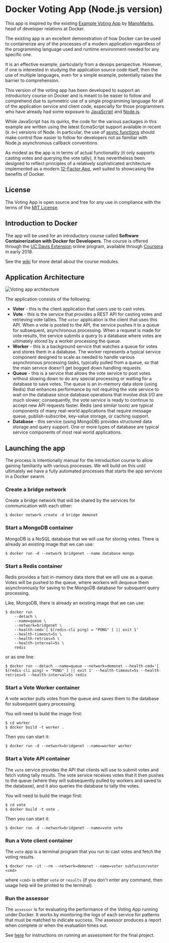 # Docker Voting App (Node.js version)

This app is inspired by the existing [Example Voting App](https://github.com/dockersamples/example-voting-app)
by [ManoMarks](https://twitter.com/ManoMarks), head of developer relations at Docker.

The existing app is an excellent demonstration of how Docker can be used to containerize any of the
processes of a modern application regardless of the programming language used and runtime environment
needed for any specific one.

It is an effective example, particularly from a devops perspective. However, if one is interested in
studying the application source code itself, then the use of multiple languages, even for a simple example,
potentially raises the barrier to comprehension.

This version of the voting app has been developed to support an introductory course on Docker and is
meant to be easier to follow and comprehend due to symmetric use of a single programming language for
all of the application service and client code, especially for those programmers who have already had
some exposure to [JavaScript](https://www.javascript.com/) and [Node.js](https://nodejs.org/).

While JavaScript has its quirks, the code for the various packages in this example are written using
the latest EcmaScript support available in recent (`8.0+`) versions of Node. In particular, the use of
[async functions](https://developer.mozilla.org/en-US/docs/Web/JavaScript/Reference/Statements/async_function)
should make control flow easier to follow for developers not as familiar with Node.js asynchronous callback
conventions.

As modest as the app is in terms of actual functionality (it only supports casting votes and querying
the vote tally), it has nevertheless been designed to reflect principles of a relatively
sophisticated architecture implemented as a modern [12-Factor App](https://12factor.net/),
well suited to showcasing the benefits of Docker.

## License

The Voting App is open source and free for any use in compliance with the terms of the
[MIT License](https://github.com/subfuzion/example-voting-app-nodejs/blob/master/LICENSE).

## Introduction to Docker

The app will be used for an introductory course called **Software Containerization with Docker for Developers**.
The course is offered through the
[UC Davis Extension](https://extension.ucdavis.edu/online-learning) online program,
available through [Coursera](https://www.coursera.org/) in early 2018.

See the [wiki](https://github.com/subfuzion/docker-ucdavis-coursera/wiki) for more detail about the course modules.

## Application Architecture

![Voting app architecture](https://raw.githubusercontent.com/subfuzion/docker-ucdavis-coursera/master/images/voting-app-architecture.png)

The application consists of the following:

 * **Voter** - this is the client application that users use to cast votes.
 * **Vote** - this is the service that provides a REST API for casting votes and
   retrieving vote tallies. The `voter` application is the client that uses
   this API. When a vote is posted to the API, the service pushes it to a queue
   for subsequent, asynchronous processing. When a request is made for vote
   results, the service submits a query to a database where votes are ultimately
   stored by a worker processing the queue.
 * **Worker** - this is a background service that watches a queue for votes and stores
   them in a database. The worker represents a typical service component designed
   to scale as needed to handle various asynchronous processing tasks, typically pulled from a queue,
   so that the main service doesn't get bogged down handling requests.
 * **Queue** - this is a service that allows the vote service to post votes without
   slowing down to do any special processing or waiting for a database to save
   votes. The queue is an in-memory data store (using Redis) that enhances performance
   by not requiring the vote service to wait on the database since database operations
   that involve disk I/O are much slower; consequently, the vote service is ready
   to continue to accept new API requests faster. Redis (and similar tools) are
   typical components of many real-world applications that require message queue,
   publish-subscribe, key-value storage, or caching support.
 * **Database** - this service (using MongoDB) provides structured data storage and query
   support. One or more types of database are typical service components of most
   real world applications.


## Launching the app

The process is intentionally manual for the introduction course to allow gaining
familiarity with various processes. We will build on this until ultimately we have
a fully automated processes that starts the app services in a Docker swarm.

### Create a bridge network

Create a bridge network that will be shared by the services for communication with
each other:

    $ docker network create -d bridge demonet

### Start a MongoDB container

MongoDB is a NoSQL database that we will use for storing votes. There is already
an existing image that we can use:

    $ docker run -d --network bridgenet --name database mongo

### Start a Redis container

Redis provides a fast in-memory data store that we will use as a queue. Votes will
be pushed to the queue, where workers will dequeue them asynchronously for saving
to the MongoDB database for subsquent query processing.

Like, MongoDB, there is already an existing image that we can use:

    $ docker run
        --detach \
        --name=queue \
        --network=bridgenet \
        --health-cmd='[ $(redis-cli ping) = "PONG" ] || exit 1'
        --health-timeout=5s \
        --health-retries=5 \
        --health-interval=5s \
        redis

or as one line:

    $ docker run --detach --name=queue --network=demonet --health-cmd='[ $(redis-cli ping) = "PONG" ] || exit 1' --health-timeout=5s --health-retries=5 --health-interval=5s redis

### Start a Vote Worker container

A vote worker pulls votes from the queue and saves them to the database for
subsequent query processing.

You will need to build the image first:

    $ cd worker
    $ docker build -t worker .

Then you can start it:

    $ docker run -d --network=bridgenet --name=worker worker
    
### Start a Vote API container 

The `vote` service provides the API that clients will use to submit votes and fetch
voting tally results. The vote service receives votes that it then pushes to the
queue (where they will subsequently pulled by workers and saved to the database),
and it also queries the database to tally the votes. 

You will need to build the image first:

    $ cd vote
    $ docker build -t vote .

Then you can start it:

    $ docker run -d --network=bridgenet --name=vote vote

### Run a Vote client container

The `vote` app is a terminal program that you run to cast votes and fetch the
voting results.

    $ docker run -it --rm --network=demonet --name=voter subfuzion/voter <cmd>

where `<cmd>` is either `vote` or `results` (if you don't enter any command,
then usage help will be printed to the terminal).

### Run the assessor

The `assessor` is for evaluating the performance of the Voting App
running under Docker. It works by monitoring the logs of each service
for patterns that must be matched to indicate success. The assessor
produces a report when complete or when the evaluation times out. 

See [here](https://github.com/subfuzion/example-voting-app-nodejs/wiki#final-project)
for instructions on running an assessment for the final project.

